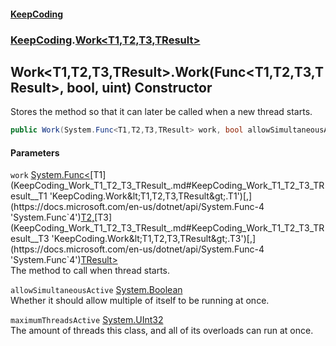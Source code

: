 #### [KeepCoding](index.md 'index')
### [KeepCoding](KeepCoding.md 'KeepCoding').[Work&lt;T1,T2,T3,TResult&gt;](KeepCoding_Work_T1_T2_T3_TResult_.md 'KeepCoding.Work&lt;T1,T2,T3,TResult&gt;')
## Work&lt;T1,T2,T3,TResult&gt;.Work(Func&lt;T1,T2,T3,TResult&gt;, bool, uint) Constructor
Stores the method so that it can later be called when a new thread starts.  
```csharp
public Work(System.Func<T1,T2,T3,TResult> work, bool allowSimultaneousActive, uint maximumThreadsActive);
```
#### Parameters
<a name='KeepCoding_Work_T1_T2_T3_TResult__Work(System_Func_T1_T2_T3_TResult__bool_uint)_work'></a>
`work` [System.Func&lt;](https://docs.microsoft.com/en-us/dotnet/api/System.Func-4 'System.Func`4')[T1](KeepCoding_Work_T1_T2_T3_TResult_.md#KeepCoding_Work_T1_T2_T3_TResult__T1 'KeepCoding.Work&lt;T1,T2,T3,TResult&gt;.T1')[,](https://docs.microsoft.com/en-us/dotnet/api/System.Func-4 'System.Func`4')[T2](KeepCoding_Work_T1_T2_T3_TResult_.md#KeepCoding_Work_T1_T2_T3_TResult__T2 'KeepCoding.Work&lt;T1,T2,T3,TResult&gt;.T2')[,](https://docs.microsoft.com/en-us/dotnet/api/System.Func-4 'System.Func`4')[T3](KeepCoding_Work_T1_T2_T3_TResult_.md#KeepCoding_Work_T1_T2_T3_TResult__T3 'KeepCoding.Work&lt;T1,T2,T3,TResult&gt;.T3')[,](https://docs.microsoft.com/en-us/dotnet/api/System.Func-4 'System.Func`4')[TResult](KeepCoding_Work_T1_T2_T3_TResult_.md#KeepCoding_Work_T1_T2_T3_TResult__TResult 'KeepCoding.Work&lt;T1,T2,T3,TResult&gt;.TResult')[&gt;](https://docs.microsoft.com/en-us/dotnet/api/System.Func-4 'System.Func`4')  
The method to call when thread starts.
  
<a name='KeepCoding_Work_T1_T2_T3_TResult__Work(System_Func_T1_T2_T3_TResult__bool_uint)_allowSimultaneousActive'></a>
`allowSimultaneousActive` [System.Boolean](https://docs.microsoft.com/en-us/dotnet/api/System.Boolean 'System.Boolean')  
Whether it should allow multiple of itself to be running at once.
  
<a name='KeepCoding_Work_T1_T2_T3_TResult__Work(System_Func_T1_T2_T3_TResult__bool_uint)_maximumThreadsActive'></a>
`maximumThreadsActive` [System.UInt32](https://docs.microsoft.com/en-us/dotnet/api/System.UInt32 'System.UInt32')  
The amount of threads this class, and all of its overloads can run at once.
  
